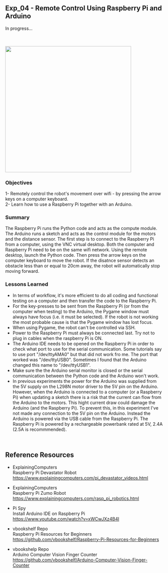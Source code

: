 ## Exp_04 - Remote Control Using Raspberry Pi and Arduino

In progress...

<br>

<br>
<img src="https://github.com/vbookshelf/Serenity-Robotics-Experiments/blob/main/images/remote-control.jpg" width="400"></img>
<br>

### Objectives

1- Remotely control the robot's movement over wifi - by pressing the arrow keys on a computer keyboard.<br>
2- Learn how to use a Raspberry Pi together with an Arduino.


### Summary
The Raspberry Pi runs the Python code and acts as the compute module. The Arduino runs a sketch and acts as the control module for the motors and the distance sensor. The first step is to connect to the Raspberry Pi from a computer, using the VNC virtual desktop. Both the computer and Raspberry Pi need to be on the same wifi network. Using the remote desktop, launch the Python code. Then press the arrow keys on the computer keyboard to move the robot. If the disatnce sensor detects an obstacle less than or equal to 20cm away, the robot will automatically stop moving forward.


### Lessons Learned

- In terms of workflow, it's more efficient to do all coding and functional testing on a computer and then transfer the code to the Raspberry Pi.<br>
- For the key-presses to be sent from the Raspberry Pi (or from the computer when testing) to the Arduino, the Pygame window must always have focus (i.e. it must be selected). If the robot is not working the most probable cause is that the Pygame window has lost focus.<br>
- When using Pygame, the robot can't be controlled via SSH.<br>
- Power to the Raspberry Pi must always be connected last. Try not to plug in cables when the raspberry Pi is ON.<br>
- The Arduino IDE needs to be opened on the Raspberry Pi in order to check what port to use for the serial communication. Some tutorials say to use port "/dev/ttyAMA0" but that did not work fro me. The port that worked was "/dev/ttyUSB0". Sometimes I found that the Arduino changed this name to "/dev/ttyUSB1".<br>
- Make sure the the Arduino serial monitor is closed or the serial communication between the Python code and the Arduino won't work.<br>
- In previous experiments the power for the Arduino was supplied from the 5V supply on the L298N motor driver to the 5V pin on the Arduino. However, when the Arduino is connected to a computer (or a Raspberry Pi) when updating a sketch there is a risk that the current can flow from the Arduino to the motors. This hight current draw could damage the Arduino (and the Raspberry Pi). To prevent this, in this experiment I've not made any connection to the 5V pin on the Arduino. Instead the Arduino is powered via the USB cable from the Raspberry Pi. The Raspberry Pi is powered by a rechargeable powerbank rated at 5V, 2.4A (2.5A is recommmended).



<br>

## Reference Resources

- ExplainingComputers<br>
Raspberry Pi Devastator Robot<br>
https://www.explainingcomputers.com/pi_devastator_videos.html

- ExplainingComputers<br>
Raspberry Pi Zumo Robot<br>
https://www.explainingcomputers.com/rasp_pi_robotics.html

- Pi Spy<br>
Install Arduino IDE on Raspberry Pi<br>
https://www.youtube.com/watch?v=xWCwJXz4B4I

- vbookshelf Repo<br>
Raspberry Pi Resources for Beginners<br>
https://github.com/vbookshelf/Raspberry-Pi-Resources-for-Beginners

- vbookshelp Repo<br>
Arduino Computer Vision Finger Counter<br>
https://github.com/vbookshelf/Arduino-Computer-Vision-Finger-Counter


<br>
